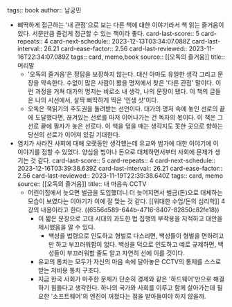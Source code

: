 tags:: book
author:: 남궁민

- 삐딱하게 접근하는 '내 관점'으로 보는 다른 책에 대한 이야기라서 책 읽는 즐거움이 있다. 서문만큼 즐겁게 접근할 수 있는 책이라 좋다.
  card-last-score:: 5
  card-repeats:: 4
  card-next-schedule:: 2023-12-13T03:34:07.088Z
  card-last-interval:: 26.21
  card-ease-factor:: 2.56
  card-last-reviewed:: 2023-11-16T22:34:07.089Z
  tags:: card, memo,book
  source:: [[오독의 즐거움]]
  title:: 머리말
	- '오독의 즐거움'은 정답을 보장하지 않는다. 대신 아마도 유일한 생각 그리고 문장을 약속한다. 수없이 많은 사람이 봤을 명저에서 찾은 '다른 관점' 말이다. 이런 과정을 거쳐 대가의 명저는 비로소 내 생각, 나의 문장이 됐다. 이 책의 글들은 나의 시선에서, 살짝 삐딱하게 찍은 '인생 샷'이다.
	- 오독은 책읽기의 주도권을 돌려받는 선언이다. 대가의 명저 속에 놓인 선로의 끝에 도달했다면, 끊겨있는 선로를 마저 이어나가는 건 독자의 몫이다. 이 책은 그 선로 끝에 필자가 놓은 선로다. 이 책을 덮을 때는 생각지도 못한 곳으로 향하는 당신의 선로가 이어져 있길 기대한다.
- 염치가 사라진 사회에 대해 오랫동안 생각했는데 유교와 법가에 대한 이야기에 이 이야기를 접할 수 있었다. 양심을 법이나 돈으로 대체하면서부터 사회에 문제가 생기는 것 같다. 
  card-last-score:: 5
  card-repeats:: 4
  card-next-schedule:: 2023-12-16T03:39:38.639Z
  card-last-interval:: 26.21
  card-ease-factor:: 2.56
  card-last-reviewed:: 2023-11-19T22:39:38.640Z
  tags:: card, memo
  source:: [[오독의 즐거움]]
  title:: 내 마음속 CCTV
  * 어린이집에서 늦으면 벌금을 도입했더니 더 늦어지면서 벌금(돈)으로 대체하는 모습이 보였다는 이야기가 이에 잘 맞는 것 같다. [[위대한 수업/돈의 심리학]] 4강의 내용이라고 한다. ((6556d589-644b-4716-8407-82850c82fe18))
	- 이 짧은 문장으로 고대 시대의 과도한 법 집행의 부작용을 지적하고 대안을 제시했음을 알 수 있다.
		- 백성을 법령으로 인도하고 형벌로 다스리면, 백성들이 형벌을 면하려고만 하고 부끄러워함이 없다. 백성을 덕으로 인도하고 예로 규제하면, 백성들이 부끄러워할 줄도 알고 자연히 선에 이를 것이다.
	- 유교의 통치는 모두가 자신의 마음 속에 달아놓은 CCTV의 통제를 스스로 받는 저비용 통치 구조다.
	- 지금 한국 사회가 마주한 문제가 단순히 경제와 같은 '하드웨어'만으로 해결하기 힘들다고 생각한다. 하나의 국가와 사회를 이루고 함께 살아가는데 필요한 '소프트웨어'의 엔진이 꺼졌다는 점을 받아들여야 하지 않을까.